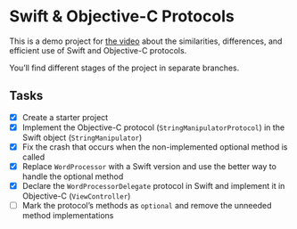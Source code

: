 # Swift & Objective-C Protocols

This is a demo project for [the video](https://yakovmanshin.com/2025/03/swift-and-objective-c-protocols/) about the similarities, differences, and efficient use of Swift and Objective-C protocols.

You’ll find different stages of the project in separate branches.

## Tasks
* [x] Create a starter project
* [x] Implement the Objective-C protocol (`StringManipulatorProtocol`) in the Swift object (`StringManipulator`)
* [x] Fix the crash that occurs when the non-implemented optional method is called
* [x] Replace `WordProcessor` with a Swift version and use the better way to handle the optional method
* [x] Declare the `WordProcessorDelegate` protocol in Swift and implement it in Objective-C (`ViewController`)
* [ ] Mark the protocol’s methods as `optional` and remove the unneeded method implementations
